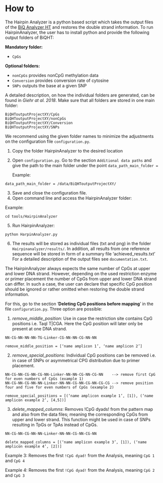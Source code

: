 # How to
The Hairpin Analyzer is a python based script which takes the output files of the [BiQ Analyzer HT](http://biq-analyzer.bioinf.mpi-inf.mpg.de) and restores the double strand information. To run HairpinAnalyzer, the user has to install python and provide the following output folders of BiQHT:

**Mandatory folder:**
* `CpGs`

**Optional folders:**
* `nonCpGs`    provides nonCpG methylation data
* `Conversion` provides conversion rate of cytosine
* `SNPs`       outputs the base at a given SNP

A detailed description, on how the individual folders are generated, can be found in *Giehr at al. 2018*. Make sure that all folders are stored in one main folder:

    BiQHToutputProjectXY/CpGs
    BiQHToutputProjectXY/nonCpGs
    BiQHToutputProjectXY/Conversion
    BiQHToutputProjectXY/SNPs

We recommend using the given folder names to minimize the adjustments on the configuration file `configuration.py`.

1. Copy the folder HairpinAnalyzer to the desired location
2. Open `configuration.py`. Go to the section `Additional data paths` and give the path to the main folder under the point `data_path_main_folder = `
   
    Example:
```
data_path_main_folder = /data/BiQHToutputProjectXY/
```
3. Save and close the configuration file.
4. Open command line and access the HairpinAnalyzer folder:

Example:
```
cd tools/HairpinAnalyzer
```

5. Run HairpinAnalyzer:
```
python HarpinAnalyzer.py
```

6. The results will be stored as individual files (txt and png) in the folder `Hairpinanalyzer/results/`. In addition, all results from one reference sequence will be stored in form of a summary file ‘achieved_results.txt’ For a detailed description of the output files see `documentation.txt`.

The HairpinAnalyzer always expects the same number of CpGs at upper and lower DNA strand. However, depending on the used restriction enzyme or primer placement the number of CpGs from upper and lower DNA strand can differ. In such a case, the user can declare that specific CpG position should be ignored or rather omitted when restoring the double strand information.

For this, go to the section ’**Deleting CpG positions before mapping**’ in the file `configuration.py`. Three option are possible:

1. *remove_middle_position*: Use in case the restriction site contains CpG positions i.e. TaqI T|CGA. Here the CpG position will later only be present at one DNA strand.
```
NN-CG-NN-NN-NN-TG-Linker-CG-NN-NN-CG-NN-NN

remove_middle_position = [‘name amplicon 1’, ‘name amplicon 2’] 
```

2. *remove_special_positions*: Individual CpG positions can be removed i.e. in case of SNPs or asymmetrical CPG distribution due to primer placement.

```
NN-CG-NN-CG-NN-CG-NN-Linker-NN-NN-CG-NN-CG-NN    --> remove first CpG for even numbers of CpGs (example 1)
NN-CG-NN-CG-NN-NN-Linker-NN-NN-CG-NN-CG-NN-CG-CG --> remove position four and five for even numbers of CpGs (example 2)

remove_special_positions = [(‘name amplicon example 1’, [1]), (‘name amplicon example 2’, [4,5])]
```

3. *delete_mapped_columns*: Removes !CpG dyads! from the pattern map and also from the data files; meaning the corresponding CpGs from upper and lower strand. This function might be used in case of SNPs resulting in TpGs or TpAs instead of CpGs.

```
NN-CG-NN-CG-NN-NN-Linker-NN-NN-CG-NN-CG-NN 

delete_mapped_columns = [(‘name amplicon example 3’, [1]), (‘name amplicon example 4’, [2])]
```
Example 3: Removes the first `!CpG dyad!` from the Analysis, meaning `CpG 1` and `CpG 4`

Example 4: Removes the first `!CpG dyad!` from the Analysis, meaning `CpG 2` and `CpG 3`
